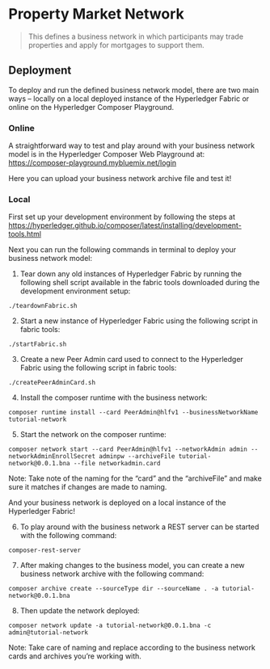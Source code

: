 # Property Market Network

> This defines a business network in which participants may trade properties and apply for mortgages to support them.


## Deployment 

To deploy and run the defined business network model, there are two main ways – locally on a local deployed instance of the Hyperledger Fabric or online on the Hyperledger Composer Playground.

### Online

A straightforward way to test and play around with your business network model is in the Hyperledger Composer Web Playground at:
https://composer-playground.mybluemix.net/login

Here you can upload your business network archive file and test it!

### Local

First set up your development environment by following the steps at https://hyperledger.github.io/composer/latest/installing/development-tools.html

Next you can run the following commands in terminal to deploy your business network model:
1.	Tear down any old instances of Hyperledger Fabric by running the following shell script available in the fabric tools downloaded during the development environment setup:

```./teardownFabric.sh```

2.	Start a new instance of Hyperledger Fabric using the following script in fabric tools:

```./startFabric.sh ```

3.	Create a new Peer Admin card used to connect to the Hyperledger Fabric using the following script in fabric tools:

```./createPeerAdminCard.sh```

4.	Install the composer runtime with the business network:

```composer runtime install --card PeerAdmin@hlfv1 --businessNetworkName tutorial-network```

5.	Start the network on the composer runtime:

```composer network start --card PeerAdmin@hlfv1 --networkAdmin admin --networkAdminEnrollSecret adminpw --archiveFile tutorial-network@0.0.1.bna --file networkadmin.card```

Note: Take note of the naming for the “card” and the “archiveFile” and make sure it matches if changes are made to naming.

And your business network is deployed on a local instance of the Hyperledger Fabric!

6.	To play around with the business network a REST server can be started with the following command:

```composer-rest-server```

7.	After making changes to the business model, you can create a new business network archive with the following command:

```composer archive create --sourceType dir --sourceName . -a tutorial-network@0.0.1.bna```

8.	Then update the network deployed:

```composer network update -a tutorial-network@0.0.1.bna -c admin@tutorial-network```

Note: Take care of naming and replace according to the business network cards and archives you’re working with.





